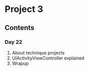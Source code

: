 # Project 3

## Contents 

### Day 22
1.  About technique projects
2. UIActivityViewController explained
3. Wrapup
